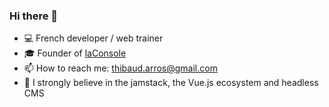 ### Hi there 👋

- 💻 French developer / web trainer
- 🎓 Founder of [laConsole](https://laconsole.dev)
- 📫 How to reach me: thibaud.arros@gmail.com
- 🔮 I strongly believe in the jamstack, the Vue.js ecosystem and headless CMS
